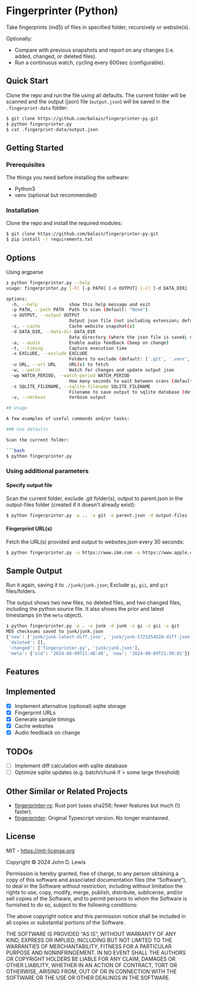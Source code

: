 # Fingerprinter (Python)

Take fingerprints (md5) of files in specified folder, recursively or website(s).

Optionally:
- Compare with previous snapshots and report on any changes (i.e. added, changed, or deleted files).
- Run a continuous watch, cycling every 600sec (configurable).

## Quick Start

Clone the repo and run the file using all defaults. The current folder will be scanned and the output (json) file (`output.json`) will be saved in the `.fingerprint-data` folder:

```bash
$ git clone https://github.com/balain/fingerprinter-py.git
$ python fingerprinter.py
$ cat .fingerprint-data/output.json
```

## Getting Started

### Prerequisites

The things you need before installing the software:

* Python3
* venv (optional but recommended)

### Installation

Clone the repo and install the required modules:

```bash
$ git clone https://github.com/balain/fingerprinter-py.git
$ pip install -r requirements.txt
```

## Options

Using argparse

```bash
❯ python fingerprinter.py --help
usage: fingerprinter.py [-h] [-p PATH] [-o OUTPUT] [-c] [-d DATA_DIR] [-a] [-t] [-x EXCLUDE] [-u URL] [-w] [-wp WATCH_PERIOD] [-s SQLITE_FILENAME] [-v]

options:
  -h, --help            show this help message and exit
  -p PATH, --path PATH  Path to scan (default: "None")
  -o OUTPUT, --output OUTPUT
                        Output json file (not including extension; default: "output")
  -c, --cache           Cache website snapshot(s)
  -d DATA_DIR, --data-dir DATA_DIR
                        Data directory (where the json file is saved; default: ".fingerprint-data")
  -a, --audio           Enable audio feedback (beep on change)
  -t, --timing          Capture execution time
  -x EXCLUDE, --exclude EXCLUDE
                        Folders to exclude (default: ['.git', '.venv', '.idea', 'bin', 'Include', 'include', 'Lib', 'lib', 'Scripts', 'scripts', 'output.json'])
  -u URL, --url URL     URL(s) to fetch
  -w, --watch           Watch for changes and update output json
  -wp WATCH_PERIOD, --watch-period WATCH_PERIOD
                        How many seconds to wait between scans (default 600)
  -s SQLITE_FILENAME, --sqlite-filename SQLITE_FILENAME
                        Filename to save output to sqlite database (default: unset)
  -v, --verbose         Verbose output

## Usage

A few examples of useful commands and/or tasks:

### Use defaults

Scan the current folder:

```bash
$ python fingerprinter.py
```

### Using additional parameters

#### Specify output file

Scan the current folder, exclude .git folder(s), output to parent.json in the output-files folder (created if it doesn't already exist):

```bash
$ python fingerprinter.py -p .. -x git -o parent.json -d output-files
```

#### Fingerprint URL(s)

Fetch the URL(s) provided and output to websites.json every 30 seconds:

```bash
$ python fingerprinter.py -u https://www.ibm.com -u https://www.apple.com -u https://www.ubuntu.com -w -wp 30 -o websites
```

## Sample Output

Run it again, saving it to `./junk/junk.json`; Exclude `gi`, `gii`, and `git` files/folders.

The output shows two new files, no deleted files, and two changed files, including the python source file. It also shows the prior and latest timestamps (in the `meta` object).

```bash
❯ python fingerprinter.py -p . -o junk -d junk -x gi -x gii -x git
MD5 checksums saved to junk/junk.json
{'new': ['junk/junk-latest-diff.json', 'junk/junk-1723254528-diff.json'],
 'deleted': [],
 'changed': ['fingerprinter.py', 'junk/junk.json'],
 'meta': {'old': '2024-08-09T21:48:48', 'new': '2024-08-09T21:50:01'}}
```

## Features

## Implemented
- [x] Implement alternative (optional) sqlite storage
- [x] Fingerprint URLs
- [x] Generate sample timings
- [x] Cache websites
- [x] Audio feedback on change

## TODOs

- [ ] Implement diff calculation with sqlite database
- [ ] Optimize sqlite updates (e.g. batch/chunk if > some large threshold)

## Other Similar or Related Projects

- [fingerprinter-rs](https://github.com/balain/fingerprinter-rs): Rust port (uses sha256; fewer features but much (!) faster).
- [fingerprinter](https://github.com/balain/fingerprinter): Original Typescript version. No longer maintained.

## License

MIT - https://mit-license.org

Copyright &copy; 2024 John D. Lewis

Permission is hereby granted, free of charge, to any person obtaining a copy of this software and associated documentation files (the “Software”), to deal in the Software without restriction, including without limitation the rights to use, copy, modify, merge, publish, distribute, sublicense, and/or sell copies of the Software, and to permit persons to whom the Software is furnished to do so, subject to the following conditions:

The above copyright notice and this permission notice shall be included in all copies or substantial portions of the Software.

THE SOFTWARE IS PROVIDED “AS IS”, WITHOUT WARRANTY OF ANY KIND, EXPRESS OR IMPLIED, INCLUDING BUT NOT LIMITED TO THE WARRANTIES OF MERCHANTABILITY, FITNESS FOR A PARTICULAR PURPOSE AND NONINFRINGEMENT. IN NO EVENT SHALL THE AUTHORS OR COPYRIGHT HOLDERS BE LIABLE FOR ANY CLAIM, DAMAGES OR OTHER LIABILITY, WHETHER IN AN ACTION OF CONTRACT, TORT OR OTHERWISE, ARISING FROM, OUT OF OR IN CONNECTION WITH THE SOFTWARE OR THE USE OR OTHER DEALINGS IN THE SOFTWARE.